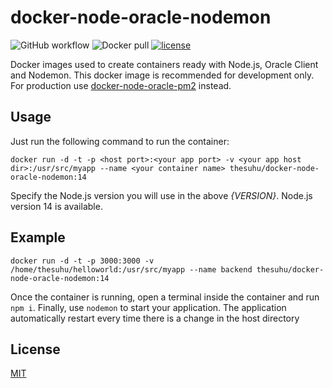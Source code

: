 # docker-node-oracle-nodemon

![GitHub workflow](https://github.com/thesuhu/docker-node-oracle-nodemon/actions/workflows/docker-image.yml/badge.svg) ![Docker pull](https://img.shields.io/docker/pulls/thesuhu/docker-node-oracle-nodemon) [![license](https://img.shields.io/github/license/thesuhu/docker-node-oracle-nodemon)](https://github.com/thesuhu/docker-node-oracle-nodemon/blob/master/LICENSE)

Docker images used to create containers ready with Node.js, Oracle Client and Nodemon. This docker image is recommended for development only. For production use [docker-node-oracle-pm2](https://github.com/thesuhu/docker-node-oracle-pm2) instead.

## Usage

Just run the following command to run the container:

```
docker run -d -t -p <host port>:<your app port> -v <your app host dir>:/usr/src/myapp --name <your container name> thesuhu/docker-node-oracle-nodemon:14
```

Specify the Node.js version you will use in the above *{VERSION}*. Node.js version 14 is available.

## Example

```
docker run -d -t -p 3000:3000 -v /home/thesuhu/helloworld:/usr/src/myapp --name backend thesuhu/docker-node-oracle-nodemon:14
```

Once the container is running, open a terminal inside the container and run `npm i`. Finally, use `nodemon` to start your application. The application automatically restart every time there is a change in the host directory

## License

[MIT](https://github.com/thesuhu/docker-node-oracle-nodemon/blob/master/LICENSE)

